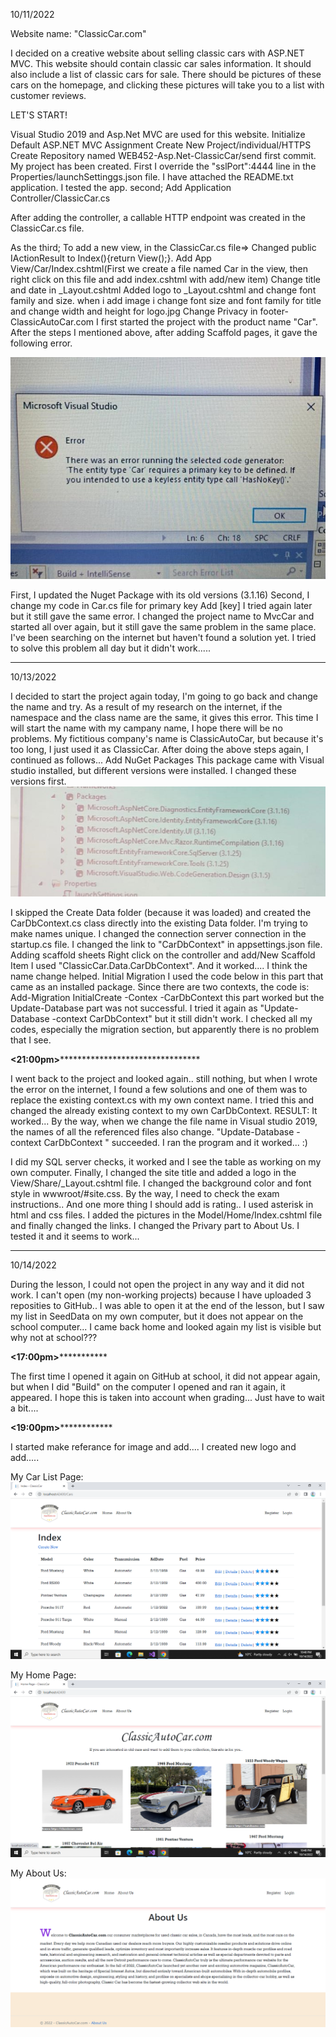 ﻿10/11/2022
 
Website name: "ClassicCar.com"

I decided on a creative website about selling classic cars with ASP.NET MVC.
This website should contain classic car sales information.
It should also include a list of classic cars for sale.
There should be pictures of these cars on the homepage, and clicking these pictures will take you to a list with customer reviews.

LET'S START!

Visual Studio 2019 and Asp.Net MVC are used for this website.
Initialize Default ASP.NET MVC Assignment
Create New Project/individual/HTTPS
Create Repository named WEB452-Asp.Net-ClassicCar/send first commit.
My project has been created.
First I override the "sslPort":4444 line in the Properties/launchSettinggs.json file.
I have attached the README.txt application.
I tested the app.
second;
Add Application Controller/ClassicCar.cs

After adding the controller, a callable HTTP endpoint was created in the ClassicCar.cs file.

As the third;
To add a new view, in the ClassicCar.cs file=>
Changed public IActionResult to Index(){return View();}.
Add App View/Car/Index.cshtml(First we create a file named Car in the view, then right click on this file and add index.cshtml with add/new item)
Change title and date in _Layout.cshtml
Added logo to _Layout.cshtml and change font family and size.
when i add image i change font size and font family for title and change width and height for logo.jpg
Change Privacy in footer-ClassicAutoCar.com
I first started the project with the product name "Car". After the steps I mentioned above, after adding Scaffold pages, it gave the following error.

![error](https://github.com/KaderBozkurt/WEB452-Asp.Net-ClassicCar/blob/master/wwwroot/img/error.jpeg)







First, I updated the Nuget Package with its old versions (3.1.16)
Second, I change my code in Car.cs file for primary key
Add [key]
I tried again later but it still gave the same error. I changed the project name to MvcCar and started all over again, but it still gave the same problem in the same place.
I've been searching on the internet but haven't found a solution yet. I tried to solve this problem all day but it didn't work.....
****************************************************************************************************************************************************
10/13/2022

I decided to start the project again today, I'm going to go back and change the name and try. 
As a result of my research on the internet, if the namespace and the class name are the same, it gives this error. 
This time I will start the name with my campany name, I hope there will be no problems.
My fictitious company's name is ClassicAutoCar, but because it's too long, I just used it as ClassicCar.
After doing the above steps again, I continued as follows...
Add NuGet Packages
This package came with Visual studio installed, but different versions were installed. I changed these versions first.
![packet](https://github.com/KaderBozkurt/WEB452-Asp.Net-ClassicCar/blob/master/wwwroot/img/pac.jpeg)

I skipped the Create Data folder (because it was loaded) and created the CarDbContext.cs class directly into the existing Data folder. I'm trying to make names unique.
I changed the connection server connection in the startup.cs file.
I changed the link to "CarDbContext" in appsettings.json file.
Adding scaffold sheets
Right click on the controller and add/New Scaffold Item
I used "ClassicCar.Data.CarDbContext".
And it worked....
I think the name change helped.
Initial Migration
I used the code below in this part that came as an installed package.
Since there are two contexts, the code is:
Add-Migration InitialCreate -Contex -CarDbContext
this part worked but the Update-Database part was not successful.
I tried it again as "Update-Database -context CarDbContext" but it still didn't work.
I checked all my codes, especially the migration section, but apparently there is no problem that I see.

******************<21:00pm>**************************************************

I went back to the project and looked again..
still nothing, but when I wrote the error on the internet, I found a few solutions and one of them was to replace the existing context.cs with my own context name. I tried this and changed the already existing context to my own CarDbContext.
RESULT: It worked... By the way, when we change the file name in Visual studio 2019, the names of all the referenced files also change.
"Update-Database -context CarDbContext " succeeded.
I ran the program and it worked... :)

I did my SQL server checks, it worked and I see the table as working on my own computer.
Finally, I changed the site title and added a logo in the View/Share/_Layout.cshtml file.
I changed the background color and font style in wwwroot/#site.css. By the way, I need to check the exam instructions..
And one more thing I should add is rating..
I used asterisk in html and css files.
I added the pictures in the Model/Home/Index.cshtml file and finally changed the links. I changed the Privary part to About Us.
I tested it and it seems to work...
*********************************************************************************************************************************************
10/14/2022

During the lesson, I could not open the project in any way and it did not work. I can't open (my non-working projects) because I have uploaded 3 reposities to GitHub..
I was able to open it at the end of the lesson, but I saw my list in SeedData on my own computer, but it does not appear on the school computer...
I came back home and looked again my list is visible but why not at school???

******************<17:00pm>*****************************

The first time I opened it again on GitHub at school, it did not appear again, but when I did "Build" on the computer I opened and ran it again, it appeared. I hope this is taken into account when grading...
Just have to wait a bit....

******************<19:00pm>******************************

I started make referance for image and add....
I created new logo and add.....

My Car List Page:
![list](https://github.com/KaderBozkurt/WEB452-Asp.Net-ClassicCar/blob/master/wwwroot/img/list.png)


My Home Page:
![home](https://github.com/KaderBozkurt/WEB452-Asp.Net-ClassicCar/blob/master/wwwroot/img/home.png)


My About Us:
![About](https://github.com/KaderBozkurt/WEB452-Asp.Net-ClassicCar/blob/master/wwwroot/img/about.png)


